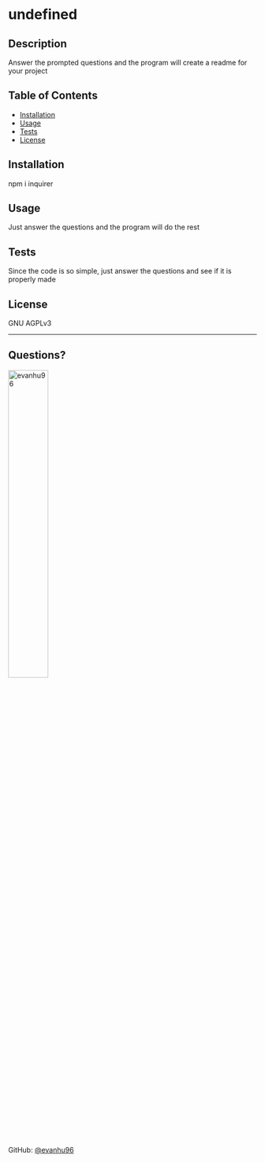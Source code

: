 # undefined
  
  
  
  ## Description 
  
  
  Answer the prompted questions and the program will create a readme for your project
  ## Table of Contents
  * [Installation](#installation)
  * [Usage](#usage)
  * [Tests](#tests)
  * [License](#license)
  
  ## Installation
  
  
  npm i inquirer
  
  ## Usage 
  
  
  Just answer the questions and the program will do the rest
  
  ## Tests
  
  
  Since the code is so simple, just answer the questions and see if it is properly made
  
  ## License
  
  GNU AGPLv3
  
  ---
  
  ## Questions?
  <img src="https://avatars.githubusercontent.com/u/109828768?v=4" alt="evanhu96" width="40%" />
  
 
  GitHub: [@evanhu96](https://api.github.com/users/evanhu96)
  